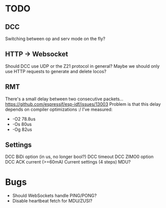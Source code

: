 # TODO

## DCC
Switching between op and serv mode on the fly?

## HTTP -> Websocket
Should DCC use UDP or the Z21 protocol in general?
Maybe we should only use HTTP requests to generate and delete locos?

## RMT
There's a small delay between two consecutive packets... https://github.com/espressif/esp-idf/issues/13003
Problem is that this delay depends on compiler optimizations :/
I've measured:
- -O2 78.8us
- -Os 80us
- -Og 82us

## Settings
DCC BiDi option (in us, no longer bool?)
DCC timeout
DCC ZIMO0 option
DCC ACK current (>=60mA)
Current settings (4 steps)
MDU?

# Bugs
- Should WebSockets handle PING/PONG?
- Disable heartbeat fetch for MDU/ZUSI?